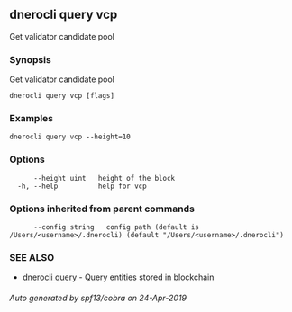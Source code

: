 ## dnerocli query vcp

Get validator candidate pool

### Synopsis

Get validator candidate pool

```
dnerocli query vcp [flags]
```

### Examples

```
dnerocli query vcp --height=10
```

### Options

```
      --height uint   height of the block
  -h, --help          help for vcp
```

### Options inherited from parent commands

```
      --config string   config path (default is /Users/<username>/.dnerocli) (default "/Users/<username>/.dnerocli")
```

### SEE ALSO

* [dnerocli query](dnerocli_query.md)	 - Query entities stored in blockchain

###### Auto generated by spf13/cobra on 24-Apr-2019
